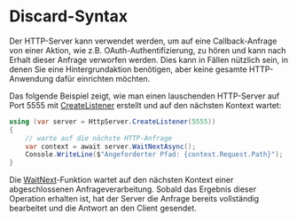# Discard-Syntax

Der HTTP-Server kann verwendet werden, um auf eine Callback-Anfrage von einer Aktion, wie z.B. OAuth-Authentifizierung, zu hören und kann nach Erhalt dieser Anfrage verworfen werden. Dies kann in Fällen nützlich sein, in denen Sie eine Hintergrundaktion benötigen, aber keine gesamte HTTP-Anwendung dafür einrichten möchten.

Das folgende Beispiel zeigt, wie man einen lauschenden HTTP-Server auf Port 5555 mit [CreateListener](/api/Sisk.Core.Http.HttpServer.CreateListener) erstellt und auf den nächsten Kontext wartet:

```csharp
using (var server = HttpServer.CreateListener(5555))
{
    // warte auf die nächste HTTP-Anfrage
    var context = await server.WaitNextAsync();
    Console.WriteLine($"Angeforderter Pfad: {context.Request.Path}");
}
```

Die [WaitNext](/api/Sisk.Core.Http.HttpServer.WaitNext)-Funktion wartet auf den nächsten Kontext einer abgeschlossenen Anfrageverarbeitung. Sobald das Ergebnis dieser Operation erhalten ist, hat der Server die Anfrage bereits vollständig bearbeitet und die Antwort an den Client gesendet.